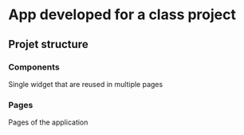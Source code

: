 # App developed for a class project

## Projet structure

### Components

Single widget that are reused in multiple pages

### Pages

Pages of the application
